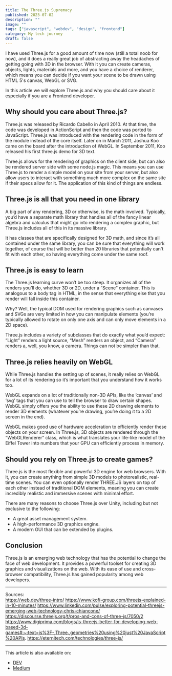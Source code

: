 ```yaml
---
title: The Three.js Supremacy
published: 2023-07-02
description: ""
image: ""
tags: ["javascript", "webdev", "design", "frontend"]
category: My tech journey
draft: false
---
```


I have used Three.js for a good amount of time now (still a total noob for now), and it does a really great job of abstracting away the headaches of getting going with 3D in the browser. With it you can create cameras, objects, lights, materials and more, and you have a choice of renderer, which means you can decide if you want your scene to be drawn using HTML 5's canvas, WebGL or SVG.

In this article we will explore Three.js and why you should care about it especially if you are a Frontend developer.

## Why should you care about Three.js?
Three.js was released by Ricardo Cabello in April 2010. At that time, the code was developed in ActionScript and then the code was ported to JavaScript. Three.js was introduced with the rendering code in the form of the module instead of the core itself. Later on in March 2011, Joshua Koo came on the board after the introduction of WebGL. In September 2011, Koo released his first three.js demo for 3D text.

Three.js allows for the rendering of graphics on the client side, but can also be rendered server side with some node.js magic. This means you can use Three.js to render a simple model on your site from your server, but also allow users to interact with something much more complex on the same site if their specs allow for it. The application of this kind of things are endless.

## Three.js is all that you need in one library
A big part of any rendering, 3D or otherwise, is the math involved. Typically, you’d have a separate math library that handles all of the fancy linear algebra and calculus that might go into rendering a complex graphic, but Three.js includes all of this in its massive library.

It has classes that are specifically designed for 3D math, and since it’s all contained under the same library, you can be sure that everything will work together, of course that will be better than 20 libraries that potentially can't fit with each other, so having everything come under the same roof.

## Three.js is easy to learn
The Three.js learning curve won’t be too steep. It organizes all of the renders you’ll do, whether 3D or 2D, under a “Scene” container. This is analogous to a body tag in HTML, in the sense that everything else that you render will fall inside this container.

Why? Well, the typical DOM used for rendering graphics such as canvases and SVGs are very limited in how you can manipulate elements (you’re typically allowed to rotate on only one axis and can only move elements in a 2D space).

Three.js includes a variety of subclasses that do exactly what you’d expect: “Light” renders a light source, “Mesh” renders an object, and “Camera” renders a, well, you know, a camera. Things can not be simpler than that.

## Three.js relies heavily on WebGL
While Three.js handles the setting up of scenes, it really relies on WebGL for a lot of its rendering so it’s important that you understand how it works too.

WebGL expands on a lot of traditionally non-3D APIs, like the ‘canvas’ and ‘svg’ tags that you can use to tell the browser to draw certain shapes. WebGL simply offers you the ability to use these 2D drawing elements to render 3D elements (whatever you’re drawing, you’re doing it to a 2D screen in the end).

WebGL makes good use of hardware acceleration to efficiently render these objects on your screen.
In Three.js, 3D objects are rendered through the “WebGLRenderer” class, which is what translates your life-like model of the Eiffel Tower into numbers that your GPU can efficiently process in memory.

## Should you rely on Three.js to create games?
Three.js is the most flexible and powerful 3D engine for web browsers. With it, you can create anything from simple 3D models to photorealistic, real-time scenes. You can even optionally render THREE.JS layers on top of each other instead of traditional DOM elements, meaning you can create incredibly realistic and immersive scenes with minimal effort.

There are many reasons to choose Three.js over Unity, including but not exclusive to the following:

- A great asset management system.
- A high-performance 3D graphics engine.
- A modern GUI that can be extended by plugins.

## Conclusion
Three.js is an emerging web technology that has the potential to change the face of web development. It provides a powerful toolset for creating 3D graphics and visualizations on the web. With its ease of use and cross-browser compatibility, Three.js has gained popularity among web developers.

---------

Sources:  
https://web.dev/three-intro/
https://www.kofi-group.com/threejs-explained-in-10-minutes/
https://www.linkedin.com/pulse/exploring-potential-threejs-emerging-web-technology-chris-chiancone/
https://discourse.threejs.org/t/pros-and-cons-of-three-js/7050/2
https://www.digiprima.com/blogs/is-threejs-better-for-developing-web-based-3d-games#:~:text=js%3F-,Three.,geometries%20using%20just%20JavaScript%20APIs.
https://eternitech.com/technologies/three-js/

-----------
This article is also available on:  
* [DEV](https://dev.to/ayoub3bidi/the-threejs-supermacy-4a45)
* [Medium](https://ayoub3bidi.medium.com/the-three-js-supremacy-515fbb849cb2)